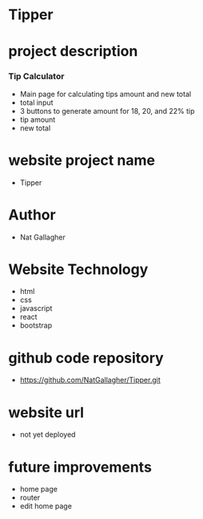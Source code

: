 # Tipper

# project description
### Tip Calculator
- Main page for calculating tips amount and new total
- total input
- 3 buttons to generate amount for 18, 20, and 22% tip
- tip amount
- new total

# website project name
- Tipper

# Author
- Nat Gallagher

# Website Technology
- html
- css
- javascript
- react
- bootstrap

# github code repository
- https://github.com/NatGallagher/Tipper.git

# website url
- not yet deployed

# future improvements
- home page
- router
- edit home page